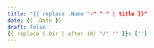 ```yaml
---
title: "{{ replace .Name "-" " " | title }}"
date: {{ .Date }}
draft: false
{{ replace (.Dir | after 10) "/" "" }}: ['']
---
```


